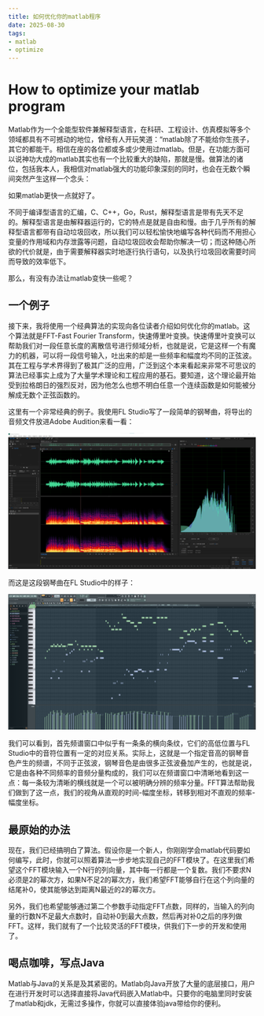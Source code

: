```yaml
---
title: 如何优化你的matlab程序
date: 2025-08-30
tags:
- matlab
- optimize
---
```


# How to optimize your matlab program

Matlab作为一个全能型软件兼解释型语言，在科研、工程设计、仿真模拟等多个领域都具有不可撼动的地位，曾经有人开玩笑道：“matlab除了不能给你生孩子，其它的都能干。相信在座的各位都或多或少使用过matlab。但是，在功能方面可以说神功大成的matlab其实也有一个比较重大的缺陷，那就是慢。做算法的诸位，包括我本人，我相信对matlab强大的功能印象深刻的同时，也会在无数个瞬间突然产生这样一个念头：

如果matlab更快一点就好了。

不同于编译型语言的汇编，C、C++，Go，Rust，解释型语言是带有先天不足的。解释型语言是由解释器运行的，它的特点是就是自由和慢。由于几乎所有的解释型语言都带有自动垃圾回收，所以我们可以轻松愉快地编写各种代码而不用担心变量的作用域和内存泄露等问题，自动垃圾回收会帮助你解决一切；而这种随心所欲的代价就是，由于需要解释器实时地逐行执行语句，以及执行垃圾回收需要时间而导致的效率低下。

那么，有没有办法让matlab变快一些呢？

## 一个例子

接下来，我将使用一个经典算法的实现向各位读者介绍如何优化你的matlab。这个算法就是FFT-Fast Fourier Transform，快速傅里叶变换。快速傅里叶变换可以帮助我们对一段任意长度的离散信号进行频域分析，也就是说，它是这样一个有魔力的机器，可以将一段信号输入，吐出来的却是一些频率和幅度均不同的正弦波。其在工程与学术界得到了极其广泛的应用，广泛到这个本来看起来非常不可思议的算法已经事实上成为了大量学术理论和工程应用的基石。要知道，这个理论最开始受到拉格朗日的强烈反对，因为他怎么也想不明白任意一个连续函数是如何能被分解成无数个正弦函数的。

这里有一个非常经典的例子。我使用FL Studio写了一段简单的钢琴曲，将导出的音频文件放进Adobe Audition来看一看：

![](如何优化你的matlab程序/au.png "使用Adobe Audition查看音频频谱")

而这是这段钢琴曲在FL Studio中的样子：

![](如何优化你的matlab程序/flstudio.png "使用FL Studio写曲子")

我们可以看到，首先频谱窗口中似乎有一条条的横向条纹，它们的高低位置与FL Studio中的音符位置有一定的对应关系。实际上，这就是一个指定音高的钢琴音色产生的频谱，不同于正弦波，钢琴音色是由很多正弦波叠加产生的，也就是说，它是由各种不同频率的音频分量构成的，我们可以在频谱窗口中清晰地看到这一点：每一条较为清晰的横线就是一个可以被明确分辨的频率分量。FFT算法帮助我们做到了这一点，我们的视角从直观的时间-幅度坐标，转移到相对不直观的频率-幅度坐标。

## 最原始的办法

现在，我们已经搞明白了算法。假设你是一个新人，你刚刚学会matlab代码要如何编写，此时，你就可以照着算法一步步地实现自己的FFT模块了。在这里我们希望这个FFT模块输入一个N行的列向量，其中每一行都是一个复数。我们不要求N必须是2的幂次方，如果N不足2的幂次方，我们希望FFT能够自行在这个列向量的结尾补0，使其能够达到距离N最近的2的幂次方。

另外，我们也希望能够通过第二个参数手动指定FFT点数，同样的，当输入的列向量的行数N不足最大点数时，自动补0到最大点数，然后再对补0之后的序列做FFT。这样，我们就有了一个比较灵活的FFT模块，供我们下一步的开发和使用了。

## 喝点咖啡，写点Java

Matlab与Java的关系是及其紧密的。Matlab向Java开放了大量的底层接口，用户在进行开发时可以选择直接将Java代码嵌入Matlab中。只要你的电脑里同时安装了matlab和jdk，无需过多操作，你就可以直接体验java带给你的便利。
